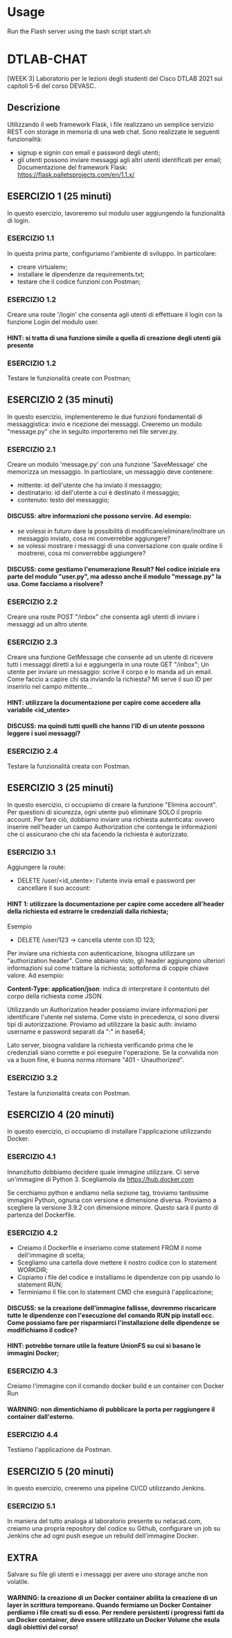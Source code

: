 # Usage
Run the Flash server using the bash script start.sh

# DTLAB-CHAT
[WEEK 3] Laboratorio per le lezioni degli studenti del Cisco DTLAB 2021 sui capitoli 5-6 del corso DEVASC.

## Descrizione
Utilizzando il web framework Flask, i file realizzano un semplice servizio REST con storage in memoria
di una web chat. Sono realizzate le seguenti funzionalità:
- signup e signin con email e password degli utenti;
- gli utenti possono inviare messaggi agli altri utenti identificati per email;
Documentazione del framework Flask: https://flask.palletsprojects.com/en/1.1.x/

## ESERCIZIO 1 (25 minuti)
In questo esercizio, lavoreremo sul modulo user aggiungendo la funzionalità di login.

### ESERCIZIO 1.1
In questa prima parte, configuriamo l'ambiente di sviluppo. In particolare:
* creare virtualenv;
* installare le dipendenze da requirements.txt;
* testare che il codice funzioni con Postman;

### ESERCIZIO 1.2
Creare una route '/login' che consenta agli utenti di effettuare il login con la funzione Login del modulo user.

#### HINT: si tratta di una funzione simile a quella di creazione degli utenti già presente

### ESERCIZIO 1.2
Testare le funzionalità create con Postman;

## ESERCIZIO 2 (35 minuti)
In questo esercizio, implementeremo le due funzioni fondamentali di messaggistica: invio e ricezione dei messaggi. Creeremo un modulo "message.py" che in seguito importeremo nel file server.py.

### ESERCIZIO 2.1
Creare un modulo 'message.py' con una funzione 'SaveMessage' che memorizza un messaggio.
In particolare, un messaggio deve contenere:
- mittente: id dell'utente che ha inviato il messaggio;
- destinatario: id dell'utente a cui è destinato il messaggio;
- contenuto: testo del messaggio;

#### DISCUSS: altre informazioni che possono servire. Ad esempio:
- se volessi in futuro dare la possibilità di modificare/eliminare/inoltrare un messaggio inviato, cosa mi converrebbe aggiungere?
- se volessi mostrare i messaggi di una conversazione con quale ordine li mostrerei, cosa mi converrebbe aggiungere?

#### DISCUSS: come gestiamo l'enumerazione Result? Nel codice iniziale era parte del modulo "user.py", ma adesso anche il modulo "message.py" la usa. Come facciamo a risolvere?

### ESERCIZIO 2.2
Creare una route POST "/inbox" che consenta agli utenti di inviare i messaggi ad un altro utente.

### ESERCIZIO 2.3
Creare una funzione GetMessage che consente ad un utente di ricevere tutti i messaggi diretti a lui e aggiungerla in una route GET "/inbox";
Un utente per inviare un messaggio: scrive il corpo e lo manda ad un email.
Come faccio a capire chi sta inviando la richiesta? Mi serve il suo ID per inserirlo nel campo mittente...

#### HINT: utilizzare la documentazione per capire come accedere alla variabile <id_utente>
#### DISCUSS: ma quindi tutti quelli che hanno l'ID di un utente possono leggere i suoi messaggi?

### ESERCIZIO 2.4
Testare la funzionalità creata con Postman.

## ESERCIZIO 3 (25 minuti)
In questo esercizio, ci occupiamo di creare la funzione "Elimina account". Per questioni di sicurezza, ogni utente può eliminare SOLO il proprio account. Per fare ciò, dobbiamo inviare una richiesta autenticata: ovvero inserire nell'header un campo Authorization che contenga le informazioni che ci assicurano che chi sta facendo la richiesta è autorizzato.

### ESERCIZIO 3.1
Aggiungere la route:
- DELETE /user/<id_utente>: l'utente invia email e password per cancellare il suo account:  

#### HINT 1: utilizzare la documentazione per capire come accedere all'header della richiesta ed estrarre le credenziali dalla richiesta;

Esempio
- DELETE /user/123 -> cancella utente con ID 123;

Per inviare una richiesta con autenticazione, bisogna utilizzare un "authorization header". Come abbiamo visto, gli header aggiungono ulteriori informazioni sul come trattare la richiesta; sottoforma di coppie chiave valore. Ad esempio:

**Content-Type: application/json**: indica di interpretare il contentuto del corpo della richiesta come JSON.

Utilizzando un Authorization header possiamo inviare informazioni per identificare l'utente nel sistema. Come visto in precedenza, ci sono diversi tipi di autorizzazione. Proviamo ad utilizzare la basic auth: inviamo username e password separati da ":" in base64;

Lato server, bisogna validare la richiesta verificando prima che le credenziali siano corrette e poi eseguire l'operazione. Se la convalida non va a buon fine, è buona norma ritornare "401 - Unauthorized". 

### ESERCIZIO 3.2 
Testare la funzionalità creata con Postman.

## ESERCIZIO 4 (20 minuti)
In questo esercizio, ci occupiamo di installare l'applicazione utilizzando Docker.

### ESERCIZIO 4.1
Innanzitutto dobbiamo decidere quale immagine utilizzare. Ci serve un'immagine di Python 3. Scegliamola da https://hub.docker.com

Se cerchiamo python e andiamo nella sezione tag, troviamo tantissime immagini Python, ognuna con versione e dimensione diversa. Proviamo a scegliere la versione 3.9.2 con dimensione minore. Questo sarà il punto di partenza del Dockerfile.

### ESERCIZIO 4.2
* Creiamo il Dockerfile e inseriamo come statement FROM il nome dell'immagine di scelta;
* Scegliamo una cartella dove mettere il nostro codice con lo statement WORKDIR;
* Copiamo i file del codice e installiamo le dipendenze con pip usando lo statement RUN;
* Terminiamo il file con lo statement CMD che eseguirà l'applicazione;

#### DISCUSS: se la creazione dell'immagine fallisse, dovremmo riscaricare tutte le dipendenze con l'esecuzione del comando RUN pip install ecc. Come possiamo fare per risparmiarci l'installazione delle dipendenze se modifichiamo il codice?

#### HINT: potrebbe tornare utile la feature UnionFS su cui si basano le immagini Docker;

### ESERCIZIO 4.3
Creiamo l'immagine con il comando docker build e un container con Docker Run

#### WARNING: non dimentichiamo di pubblicare la porta per raggiungere il container dall'esterno.

### ESERCIZIO 4.4 
Testiamo l'applicazione da Postman.

##  ESERCIZIO 5 (20 minuti)
In questo esercizio, creeremo una pipeline CI/CD utilizzando Jenkins.

### ESERCIZIO 5.1
In maniera del tutto analoga al laboratorio presente su netacad.com, creiamo una propria repository del codice su Github, configurare un job su Jenkins che ad ogni push esegue un rebuild dell'immagine Docker.

## EXTRA
Salvare su file gli utenti e i messaggi per avere uno storage anche non volatile.

#### WARNING: la creazione di un Docker container abilita la creazione di un layer in scrittura temporeano. Quando fermiamo un Docker Container perdiamo i file creati su di esso. Per rendere persistenti i progressi fatti da un Docker container, deve essere utilizzato un Docker Volume che esula dagli obiettivi del corso!


